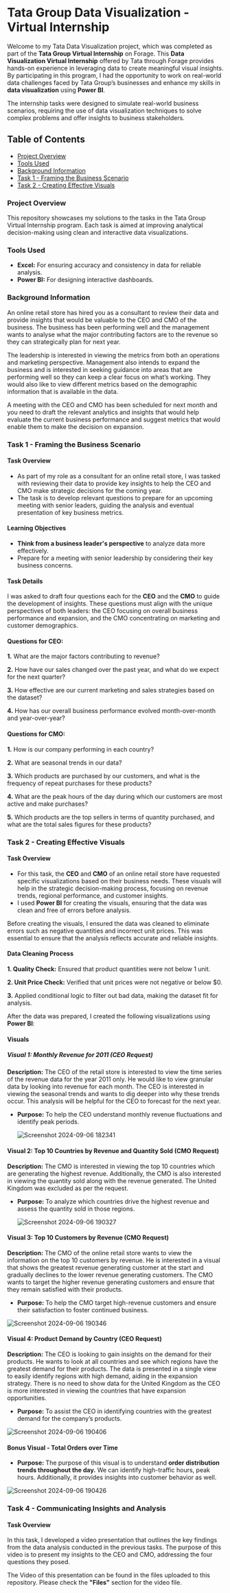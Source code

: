 # Tata Group Data Visualization - Virtual Internship

Welcome to my Tata Data Visualization project, which was completed as part of the **Tata Group Virtual Internship** on Forage.  This **Data Visualization Virtual Internship** offered by Tata through Forage provides hands-on experience in leveraging data to create meaningful visual insights. By participating in this program, I had the opportunity to work on real-world data challenges faced by Tata Group’s businesses and enhance my skills in **data visualization** using **Power BI**.

The internship tasks were designed to simulate real-world business scenarios, requiring the use of data visualization techniques to solve complex problems and offer insights to business stakeholders.

## Table of Contents 

- [Project Overview](#project-overview)
- [Tools Used](#tools-used)
- [Background Information](#background-information)
- [Task 1 - Framing the Business Scenario](#task-1---framing-the-business-scenario)
- [Task 2 - Creating Effective Visuals](#task-2---creating-effective-visuals)

### Project Overview

This repository showcases my solutions to the tasks in the Tata Group Virtual Internship program. Each task is aimed at improving analytical decision-making using clean and interactive data visualizations.


### Tools Used

- **Excel:** For ensuring accuracy and consistency in data for reliable analysis.
- **Power BI:** For designing interactive dashboards.

### Background Information

An online retail store has hired you as a consultant to review their data and provide insights that would be valuable to the CEO and CMO of the business. The business has been performing well and the management wants to analyse what the major contributing factors are to the revenue so they can strategically plan for next year.

The leadership is interested in viewing the metrics from both an operations and marketing perspective. Management also intends to expand the business and is interested in seeking guidance into areas that are performing well so they can keep a clear focus on what’s working. They would also like to view different metrics based on the demographic information that is available in the data.

A meeting with the CEO and CMO has been scheduled for next month and you need to draft the relevant analytics and insights that would help evaluate the current business performance and suggest metrics that would enable them to make the decision on expansion.

### Task 1 - Framing the Business Scenario

#### Task Overview

- As part of my role as a consultant for an online retail store, I was tasked with reviewing their data to provide key insights to help the CEO and CMO make strategic decisions for the coming year. 
- The task is to develop relevant questions to prepare for an upcoming meeting with senior leaders, guiding the analysis and eventual presentation of key business metrics.

#### Learning Objectives

- **Think from a business leader's perspective** to analyze data more effectively.
- Prepare for a meeting with senior leadership by considering their key business concerns.

#### Task Details

I was asked to draft four questions each for the **CEO** and the **CMO** to guide the development of insights. These questions must align with the unique perspectives of both leaders: the CEO focusing on overall business performance and expansion, and the CMO concentrating on marketing and customer demographics.

#### Questions for CEO:

**1.** What are the major factors contributing to revenue?

**2.** How have our sales changed over the past year, and what do we expect for the next quarter?

**3.** How effective are our current marketing and sales strategies based on the dataset?

**4.** How has our overall business performance evolved month-over-month and year-over-year?

#### Questions for CMO:

**1.** How is our company performing in each country?

**2.** What are seasonal trends in our data?

**3.** Which products are purchased by our customers, and what is the frequency of repeat purchases for these products?

**4.** What are the peak hours of the day during which our customers are most active and make purchases?

**5.** Which products are the top sellers in terms of quantity purchased, and what are the total sales figures for these products?

### Task 2 - Creating Effective Visuals

#### Task Overview

- For this task, the **CEO** and **CMO** of an online retail store have requested specific visualizations based on their business needs. These visuals will help in the strategic decision-making process, focusing on revenue trends, regional performance, and customer insights.
-  I used **Power BI** for creating the visuals, ensuring that the data was clean and free of errors before analysis.

Before creating the visuals, I ensured the data was cleaned to eliminate errors such as negative quantities and incorrect unit prices. This was essential to ensure that the analysis reflects accurate and reliable insights.
#### Data Cleaning Process

**1. Quality Check:** Ensured that product quantities were not below 1 unit.

**2. Unit Price Check:** Verified that unit prices were not negative or below $0.

**3.** Applied conditional logic to filter out bad data, making the dataset fit for analysis.

After the data was prepared, I created the following visualizations using **Power BI**:

#### Visuals

##### Visual 1: Monthly Revenue for 2011 (CEO Request)

**Description:** The CEO of the retail store is interested to view the time series of the revenue data for the year 2011 only. He would like to view granular data by looking into revenue for each month. The CEO is interested in viewing the seasonal trends and wants to dig deeper into why these trends occur. This analysis will be helpful for the CEO to forecast for the next year.

- **Purpose:** To help the CEO understand monthly revenue fluctuations and identify peak periods.

  ![Screenshot 2024-09-06 182341](https://github.com/user-attachments/assets/887b0845-2b26-4e98-a23b-b1692de52893)


#### Visual 2: Top 10 Countries by Revenue and Quantity Sold (CMO Request)

**Description:** The CMO is interested in viewing the top 10 countries which are generating the highest revenue. Additionally, the CMO is also interested in viewing the quantity sold along with the revenue generated. The United Kingdom was excluded as per the request.

- **Purpose:** To analyze which countries drive the highest revenue and assess the quantity sold in those regions.
  
  ![Screenshot 2024-09-06 190327](https://github.com/user-attachments/assets/c4e2ec72-7155-4288-a416-4b9e32fbd37d)

#### Visual 3: Top 10 Customers by Revenue (CMO Request)

**Description:** The CMO of the online retail store wants to view the information on the top 10 customers by revenue. He is interested in a visual that shows the greatest revenue generating customer at the start and gradually declines to the lower revenue generating customers. The CMO wants to target the higher revenue generating customers and ensure that they remain satisfied with their products.

- **Purpose:** To help the CMO target high-revenue customers and ensure their satisfaction to foster continued business.

![Screenshot 2024-09-06 190346](https://github.com/user-attachments/assets/750d0e1f-bad7-448d-a206-656eed974040)

#### Visual 4: Product Demand by Country (CEO Request)

**Description:** The CEO is looking to gain insights on the demand for their products. He wants to look at all countries and see which regions have the greatest demand for their products. The data is presented in a single view to easily identify regions with high demand, aiding in the expansion strategy.  There is no need to show data for the United Kingdom as the CEO is more interested in viewing the countries that have expansion opportunities.

- **Purpose:** To assist the CEO in identifying countries with the greatest demand for the company’s products.
  
![Screenshot 2024-09-06 190406](https://github.com/user-attachments/assets/5458a5be-a264-488f-a8c8-2daf0ebda734)

#### Bonus Visual - Total Orders over Time

- **Purpose:** The purpose of this visual is to understand **order distribution trends throughout the day.** We can identify high-traffic hours, peak hours. Additionally, it provides insights into customer behavior as well.

![Screenshot 2024-09-06 190426](https://github.com/user-attachments/assets/b8847215-0afe-4b52-ae6b-9a891e5a8669)

### Task 4 - Communicating Insights and Analysis

#### Task Overview

In this task, I developed a video presentation that outlines the key findings from the data analysis conducted in the previous tasks. The purpose of this video is to present my insights to the CEO and CMO, addressing the four questions they posed.

The Video of this presentation can be found in  the files uploaded to this repository. Please check the **"Files"** section for the video file.









